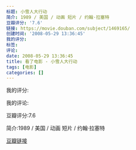 ```yaml
---
标题: 小雪人大行动
简介: 1989 / 美国 / 动画 短片 / 约翰·拉塞特
豆瓣评分: '7.6'
链接: https://movie.douban.com/subject/1469165/
创建时间: '2008-05-29 13:36:45'
我的评分:
标签:
评论:
date: 2008-05-29 13:36:45
title: 看了电影 - 小雪人大行动
tags: [电影]
categories: []
---
```


我的评分:

我的评论:

豆瓣评分:7.6

简介:1989 / 美国 / 动画 短片 / 约翰·拉塞特

[豆瓣链接](https://movie.douban.com/subject/1469165/)

